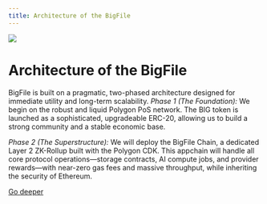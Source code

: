 ```yaml
---
title: Architecture of the BigFile
---
```


![](/img/how-it-works/big-architecture.jpg)

# Architecture of the BigFile

BigFile is built on a pragmatic, two-phased architecture designed for immediate utility and long-term scalability.
*Phase 1 (The Foundation):* We begin on the robust and liquid Polygon PoS network. The BIG token is launched as a sophisticated, upgradeable ERC-20, allowing us to build a strong community and a stable economic base.

*Phase 2 (The Superstructure):* We will deploy the BigFile Chain, a dedicated Layer 2 ZK-Rollup built with the Polygon CDK. This appchain will handle all core protocol operations—storage contracts, AI compute jobs, and provider rewards—with near-zero gas fees and massive throughput, while inheriting the security of Ethereum.


[Go deeper](/how-it-works/architecture-of-the-bigfile/)

